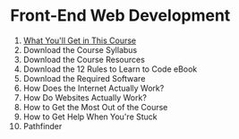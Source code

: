 # Front-End Web Development

1. [What You'll Get in This Course](./01_What_You'll_Get_in_This_Course/Readme.md)
1. Download the Course Syllabus
1. Download the Course Resources
1. Download the 12 Rules to Learn to Code eBook
1. Download the Required Software
1. How Does the Internet Actually Work?
1. How Do Websites Actually Work?
1. How to Get the Most Out of the Course
1. How to Get Help When You're Stuck
1. Pathfinder